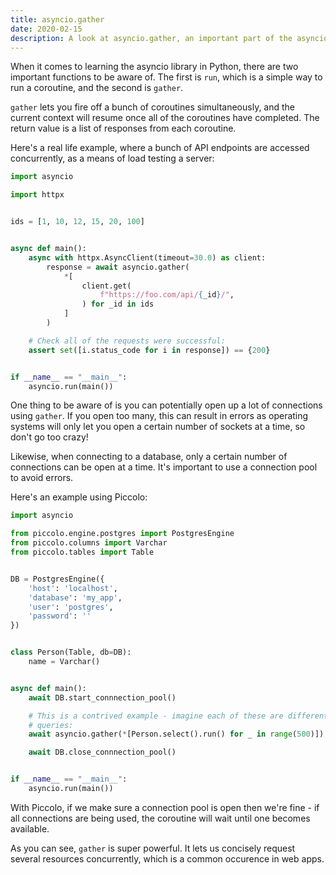 ```yaml
---
title: asyncio.gather
date: 2020-02-15
description: A look at asyncio.gather, an important part of the asyncio Python library for concurency.
---
```


When it comes to learning the asyncio library in Python, there are two important functions to be aware of. The first is `run`, which is a simple way to run a coroutine, and the second is `gather`.

`gather` lets you fire off a bunch of coroutines simultaneously, and the current context will resume once all of the coroutines have completed. The return value is a list of responses from each coroutine.

Here's a real life example, where a bunch of API endpoints are accessed concurrently, as a means of load testing a server:

```python
import asyncio

import httpx


ids = [1, 10, 12, 15, 20, 100]


async def main():
    async with httpx.AsyncClient(timeout=30.0) as client:
        response = await asyncio.gather(
            *[
                client.get(
                    f"https://foo.com/api/{_id}/",
                ) for _id in ids
            ]
        )

    # Check all of the requests were successful:
    assert set([i.status_code for i in response]) == {200}


if __name__ == "__main__":
    asyncio.run(main())
```

One thing to be aware of is you can potentially open up a lot of connections using `gather`. If you open too many, this can result in errors as operating systems will only let you open a certain number of sockets at a time, so don't go too crazy!

Likewise, when connecting to a database, only a certain number of connections can be open at a time. It's important to use a connection pool to avoid errors.

Here's an example using Piccolo:

```python
import asyncio

from piccolo.engine.postgres import PostgresEngine
from piccolo.columns import Varchar
from piccolo.tables import Table


DB = PostgresEngine({
    'host': 'localhost',
    'database': 'my_app',
    'user': 'postgres',
    'password': ''
})


class Person(Table, db=DB):
    name = Varchar()


async def main():
    await DB.start_connnection_pool()

    # This is a contrived example - imagine each of these are different
    # queries:
    await asyncio.gather(*[Person.select().run() for _ in range(500)])

    await DB.close_connnection_pool()


if __name__ == "__main__":
    asyncio.run(main())
```

With Piccolo, if we make sure a connection pool is open then we're fine - if all connections are being used, the coroutine will wait until one becomes available.

As you can see, `gather` is super powerful. It lets us concisely request several resources concurrently, which is a common occurence in web apps.
